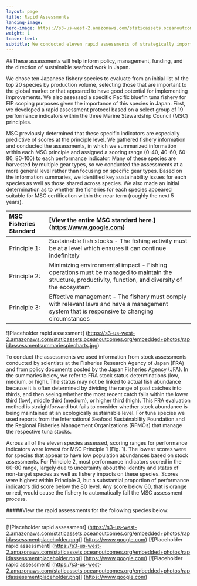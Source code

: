 ```yaml
---
layout: page 
title: Rapid Assessments
landing-image:
hero-image: https://s3-us-west-2.amazonaws.com/staticassets.oceanoutcomes.org/hero+photos/rapidassessmentshero.jpg
weight: 1
teaser-text:
subtitle: We conducted eleven rapid assessments of strategically important Japanese fishery species to better articulate the Japanese fisheries landscape and to clearly map out the potential for fishery improvement and third party certification of fisheries targeting these species.
---
```

##These assessments will help inform policy, management, funding, and the direction of sustainable seafood work in Japan.

We chose ten Japanese fishery species to evaluate from an initial list of the top 20 species by production volume, selecting those that are important to the global market or that appeared to have good potential for implementing improvements. We also assessed a specific Pacific bluefin tuna fishery for FIP scoping purposes given the importance of this species in Japan. First, we developed a rapid assessment protocol based on a select group of 19 performance indicators within the three Marine Stewardship Council (MSC) principles.

MSC previously determined that these specific indicators are especially predictive of scores at the principle level. We gathered fishery information and conducted the assessments, in which we summarized information within each MSC principle and assigned a scoring range (0-40, 40-60, 60-80, 80-100) to each performance indicator. Many of these species are harvested by multiple gear types, so we conducted the assessments at a more general level rather than focusing on specific gear types. Based on the information summaries, we identified key sustainability issues for each species as well as those shared across species. We also made an initial determination as to whether the fisheries for each species appeared suitable for MSC certification within the near term (roughly the next 5 years).

|**MSC Fisheries Standard**|[View the entire MSC standard here.] (https://www.google.com)|
|:---|:---|
|Principle 1:|Sustainable fish stocks - The fishing activity must be at a level which ensures it can continue indefinitely|
|Principle 2:|Minimizing environmental impact - Fishing operations must be managed to maintain the structure, productivity, function, and diversity of the ecosystem|
|Principle 3:| Effective management - The fishery must comply with relevant laws and have a management system that is responsive to changing circumstances|

![Placeholder rapid assessment]
(https://s3-us-west-2.amazonaws.com/staticassets.oceanoutcomes.org/embedded+photos/rapidassessmentsummariespiecharts.jpg) 

To conduct the assessments we used information from stock assessments conducted by scientists at the Fisheries Research Agency of Japan (FRA) and from policy documents posted by the Japan Fisheries Agency (JFA). In the summaries below, we refer to FRA stock status determinations (low, medium, or high). The status may not be linked to actual fish abundance because it is often determined by dividing the range of past catches into thirds, and then seeing whether the most recent catch falls within the lower third (low), middle third (medium), or higher third (high). This FRA evaluation method is straightforward but fails to consider whether stock abundance is being maintained at an ecologically sustainable level. For tuna species we used reports from the International Seafood Sustainability Foundation and the Regional Fisheries Management Organizations (RFMOs) that manage the respective tuna stocks.

Across all of the eleven species assessed, scoring ranges for performance indicators were lowest for MSC Principle 1 (Fig. 1). The lowest scores were for species that appear to have low population abundances based on stock assessments. For Principle 2, most performance indicators scored in the 60-80 range, largely due to uncertainty about the identity and status of non-target species as well as fishery impacts on these species. Scores were highest within Principle 3, but a substantial proportion of performance indicators did score below the 80 level. Any score below 60, that is orange or red, would cause the fishery to automatically fail the MSC assessment process.

#####View the rapid assessments for the following species below:
____

[![Placeholder rapid assessment]
(https://s3-us-west-2.amazonaws.com/staticassets.oceanoutcomes.org/embedded+photos/rapidassessmentplaceholder.png)] (https://www.google.com)
[![Placeholder rapid assessment]
(https://s3-us-west-2.amazonaws.com/staticassets.oceanoutcomes.org/embedded+photos/rapidassessmentplaceholder.png)] (https://www.google.com)
[![Placeholder rapid assessment]
(https://s3-us-west-2.amazonaws.com/staticassets.oceanoutcomes.org/embedded+photos/rapidassessmentplaceholder.png)] (https://www.google.com)
